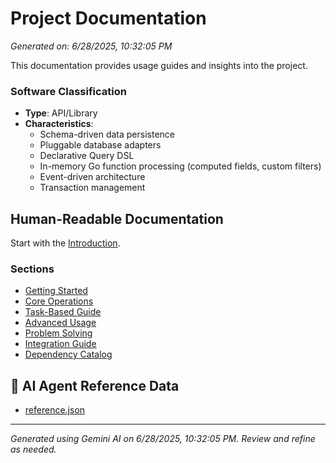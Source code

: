 # Project Documentation

*Generated on: 6/28/2025, 10:32:05 PM*

This documentation provides usage guides and insights into the project.

### Software Classification
- **Type**: API/Library
- **Characteristics**: 
    - Schema-driven data persistence
    - Pluggable database adapters
    - Declarative Query DSL
    - In-memory Go function processing (computed fields, custom filters)
    - Event-driven architecture
    - Transaction management

## Human-Readable Documentation

Start with the [Introduction](./usage/introduction.md).

### Sections
- [Getting Started](./usage/getting-started.md)
- [Core Operations](./usage/core-operations.md)
- [Task-Based Guide](./usage/task-based-guide.md)
- [Advanced Usage](./usage/advanced-usage.md)
- [Problem Solving](./usage/problem-solving.md)
- [Integration Guide](./usage/integration-guide.md)
- [Dependency Catalog](./usage/dependency-catalog.md)

## 🤖 AI Agent Reference Data

- [reference.json](./usage/agent-data/reference.json)



---
*Generated using Gemini AI on 6/28/2025, 10:32:05 PM. Review and refine as needed.*